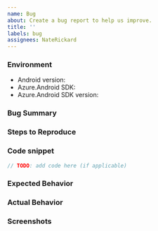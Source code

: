 ```yaml
---
name: Bug
about: Create a bug report to help us improve.
title: ''
labels: bug
assignees: NateRickard
---
```


### Environment

- Android version:
- Azure.Android SDK:
- Azure.Android SDK version:


### Bug Summary


### Steps to Reproduce


### Code snippet

```kotlin
// TODO: add code here (if applicable)
```

### Expected Behavior


### Actual Behavior


### Screenshots

